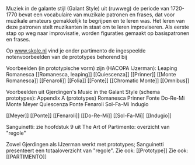 Muziek in de galante stijl (Galant Style) uit (ruwweg) de periode van 1720-1770 bevat een vocabulaire van muzikale patronen en frases, dat voor muzikale amateurs gemakkelijk te begrijpen en te leren was. Het leren van deze patronen stelt muzikanten in staat om te leren improviseren. Als eerste stap op weg naar improvisatie, worden figuraties gemaakt op basispatronen en frases.

Op www.skole.nl vind je onder partimento de ingespeelde notenvoorbeelden van de prototypes behorend bij


Voorbeelden (in prototypische vorm) zijn (HACOPA IJzerman):
Leaping Romanesca [[Romanesca, leaping]]
[[Quiescenza]]
[[Prinner]]
[[Monte Romanesca]]
[[Fenaroli]]
[[Folia]]
[[Fonte]]
[[Chromatic Monte]]
[[Omnibus]]


Voorbeelden uit Gjerdingen's Music in the Galant Style (schema prototypes):
Appendix A (prototypes)
Romanesca
Prinner
Fonte
Do-Re-Mi
Monte
Meyer
Quiescenza
Ponte
Fenaroli
Sol-Fa-Mi
Indugio


[[Meyer]]
[[Ponte]]
[[Fenaroli]]
[[Do-Re-Mi]]
[[Sol-Fa-Mi]]
[[Indugio]]

Sanguinetti:
zie hoofdstuk 9 uit The Art of Partimento: overzicht van "regole"

Zowel Gjerdingen als IJzerman werkt met prototypes; Sanguinetti presenteert een totaaloverzicht van "regole".
Zie ook: [[Prototype]]
Zie ook: [[PARTIMENTO]]